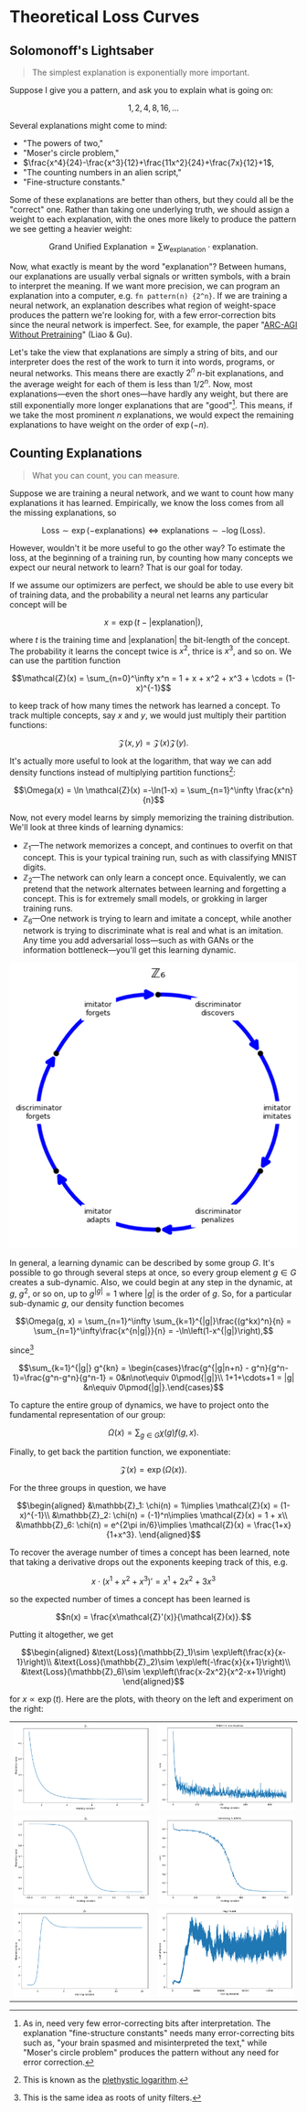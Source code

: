 # Theoretical Loss Curves

## Solomonoff's Lightsaber

> The simplest explanation is exponentially more important.

Suppose I give you a pattern, and ask you to explain what is going on:

$$1, 2, 4, 8, 16, \dots$$

Several explanations might come to mind:
- "The powers of two,"
- "Moser's circle problem,"
- $\frac{x^4}{24}-\frac{x^3}{12}+\frac{11x^2}{24}+\frac{7x}{12}+1$,
- "The counting numbers in an alien script,"
- "Fine-structure constants."

Some of these explanations are better than others, but they could all be the "correct" one. Rather than taking one underlying truth, we should assign a weight to each explanation, with the ones more likely to produce the pattern we see getting a heavier weight:

$$\text{Grand Unified Explanation} = \sum w_\text{explanation}\cdot\text{explanation}.$$

Now, what exactly is meant by the word "explanation"? Between humans, our explanations are usually verbal signals or written symbols, with a brain to interpret the meaning. If we want more precision, we can program an explanation into a computer, e.g. `fn pattern(n) {2^n}`. If we are training a neural network, an explanation describes what region of weight-space produces the pattern we're looking for, with a few error-correction bits since the neural network is imperfect. See, for example, the paper "[ARC-AGI Without Pretraining](https://iliao2345.github.io/blog_posts/arc_agi_without_pretraining/arc_agi_without_pretraining.html)" (Liao & Gu).

Let's take the view that explanations are simply a string of bits, and our interpreter does the rest of the work to turn it into words, programs, or neural networks. This means there are exactly $2^n$ $n$-bit explanations, and the average weight for each of them is less than $1/2^n$. Now, most explanations—even the short ones—have hardly any weight, but there are still exponentially more longer explanations that are "good"[^1]. This means, if we take the most prominent $n$ explanations, we would expect the remaining explanations to have weight on the order of $\exp(-n)$.

[^1]: As in, need very few error-correcting bits after interpretation. The explanation "fine-structure constants" needs many error-correcting bits such as, "your brain spasmed and misinterpreted the text," while "Moser's circle problem" produces the pattern without any need for error correction.

## Counting Explanations

> What you can count, you can measure.

Suppose we are training a neural network, and we want to count how many explanations it has learned. Empirically, we know the loss comes from all the missing explanations, so

$$\text{Loss}\sim \exp(-\text{explanations})\Longleftrightarrow \text{explanations}\sim -\log(\text{Loss}).$$

However, wouldn't it be more useful to go the other way? To estimate the loss, at the beginning of a training run, by counting how many concepts we expect our neural network to learn? That is our goal for today.

If we assume our optimizers are perfect, we should be able to use every bit of training data, and the probability a neural net learns any particular concept will be

$$x = \exp(t - |\text{explanation}|),$$

where $t$ is the training time and $|\text{explanation}|$ the bit-length of the concept. The probability it learns the concept twice is $x^2$, thrice is $x^3$, and so on. We can use the partition function

$$\mathcal{Z}(x) = \sum_{n=0}^\infty x^n =  1 + x + x^2 + x^3 + \cdots = (1-x)^{-1}$$

to keep track of how many times the network has learned a concept. To track multiple concepts, say $x$ and $y$, we would just multiply their partition functions:

$$\mathcal{Z}(x, y) = \mathcal{Z}(x)\mathcal{Z}(y).$$

It's actually more useful to look at the logarithm, that way we can add density functions instead of multiplying partition functions[^2]:

$$\Omega(x) = \ln \mathcal{Z}(x) =-\ln(1-x) = \sum_{n=1}^\infty \frac{x^n}{n}$$

Now, not every model learns by simply memorizing the training distribution. We'll look at three kinds of learning dynamics:

- $\mathbb{Z}_1$—The network memorizes a concept, and continues to overfit on that concept. This is your typical training run, such as with classifying MNIST digits.
- $\mathbb{Z}_2$—The network can only learn a concept once. Equivalently, we can pretend that the network alternates between learning and forgetting a concept. This is for extremely small models, or grokking in larger training runs.
- $\mathbb{Z}_6$—One network is trying to learn and imitate a concept, while another network is trying to discriminate what is real and what is an imitation. Any time you add adversarial loss—such as with GANs or the information bottleneck—you'll get this learning dynamic.

![Z6 Learning Dynamic](diagram_Z6.png)

In general, a learning dynamic can be described by some group $G$. It's possible to go through several steps at once, so every group element $g\in G$ creates a sub-dynamic. Also, we could begin at any step in the dynamic, at $g$, $g^2$, or so on, up to $g^{|g|}=1$ where $|g|$ is the order of $g$. So, for a particular sub-dynamic $g$, our density function becomes

$$\Omega(g, x) = \sum_{n=1}^\infty \sum_{k=1}^{|g|}\frac{(g^kx)^n}{n} = \sum_{n=1}^\infty\frac{x^{n|g|}}{n} = -\ln\left(1-x^{|g|}\right),$$

since[^3]

$$\sum_{k=1}^{|g|} g^{kn} = \begin{cases}\frac{g^{|g|n+n} - g^n}{g^n-1}=\frac{g^n-g^n}{g^n-1} = 0&n\not\equiv 0\pmod{|g|}\\
1+1+\cdots+1 = |g| &n\equiv 0\pmod{|g|}.\end{cases}$$

To capture the entire group of dynamics, we have to project onto the fundamental representation of our group:

$$\Omega(x) = \sum_{g\in G}\chi(g)f(g, x).$$

Finally, to get back the partition function, we exponentiate:

$$\mathcal{Z}(x)=\exp(\Omega(x)).$$

For the three groups in question, we have

$$\begin{aligned}
&\mathbb{Z}_1: \chi(n) = 1\implies \mathcal{Z}(x) = (1-x)^{-1}\\
&\mathbb{Z}_2: \chi(n) = (-1)^n\implies \mathcal{Z}(x) = 1 + x\\
&\mathbb{Z}_6: \chi(n) = e^{2\pi in/6}\implies \mathcal{Z}(x) = \frac{1+x}{1+x^3}.
\end{aligned}$$

To recover the average number of times a concept has been learned, note that taking a derivative drops out the exponents keeping track of this, e.g.

$$x\cdot \left(x^1 + x^2 + x^3\right)' = x^1 + 2x^2 + 3x^3$$

so the expected number of times a concept has been learned is

$$n(x) = \frac{x\mathcal{Z}'(x)}{\mathcal{Z}(x)}.$$

Putting it altogether, we get

$$\begin{aligned}
&\text{Loss}(\mathbb{Z}_1)\sim \exp\left(\frac{x}{x-1}\right)\\
&\text{Loss}(\mathbb{Z}_2)\sim \exp\left(-\frac{x}{x+1}\right)\\
&\text{Loss}(\mathbb{Z}_6)\sim \exp\left(\frac{x-2x^2}{x^2-x+1}\right)
\end{aligned}$$

for $x \propto \exp(t)$. Here are the plots, with theory on the left and experiment on the right:

|||
| :--------------------------------------: | :----------------------------------------------: |
| ![Z1 Theory](theory_Z1.png) | ![Z1 Experiment](experiment_Z1.png) |
| ![Z2 Theory](theory_Z2.png) | ![Z2 Experiment](experiment_Z2.png) |
| ![Z3 Theory](theory_Z6.png) | ![Z3 Experiment](experiment_Z6.png) |


[^2]: This is known as the [plethystic logarithm](https://en.wikipedia.org/wiki/Plethystic_exponential).
[^3]: This is the same idea as roots of unity filters.